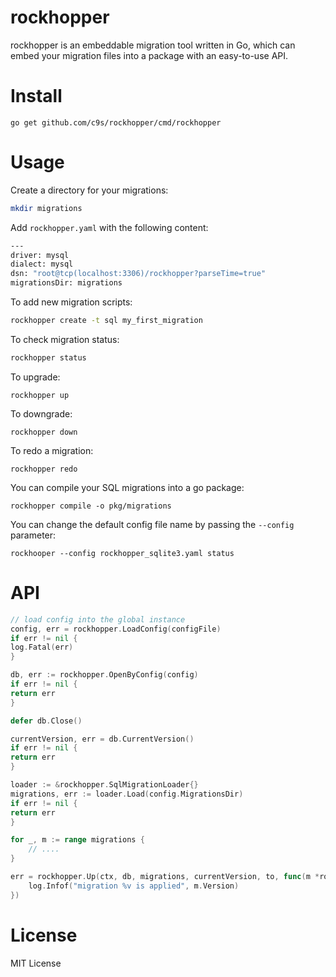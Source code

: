 rockhopper
======================

rockhopper is an embeddable migration tool written in Go, which can embed your migration files into a package with an
easy-to-use API.

# Install

```
go get github.com/c9s/rockhopper/cmd/rockhopper
```

# Usage

Create a directory for your migrations:

```sh
mkdir migrations
```

Add `rockhopper.yaml` with the following content:

```sh
---
driver: mysql
dialect: mysql
dsn: "root@tcp(localhost:3306)/rockhopper?parseTime=true"
migrationsDir: migrations
```

To add new migration scripts:

```sh
rockhopper create -t sql my_first_migration
```

To check migration status:

```sh
rockhopper status
```

To upgrade:

```shell
rockhopper up
```

To downgrade:

```shell
rockhopper down
```

To redo a migration:

```shell
rockhopper redo
```

You can compile your SQL migrations into a go package:

```shell
rockhopper compile -o pkg/migrations
```

You can change the default config file name by passing the `--config` parameter:

```shell
rockhooper --config rockhopper_sqlite3.yaml status
```

# API

```go
// load config into the global instance
config, err = rockhopper.LoadConfig(configFile)
if err != nil {
log.Fatal(err)
}

db, err := rockhopper.OpenByConfig(config)
if err != nil {
return err
}

defer db.Close()

currentVersion, err = db.CurrentVersion()
if err != nil {
return err
}

loader := &rockhopper.SqlMigrationLoader{}
migrations, err := loader.Load(config.MigrationsDir)
if err != nil {
return err
}

for _, m := range migrations {
	// ....
}

err = rockhopper.Up(ctx, db, migrations, currentVersion, to, func(m *rockhopper.Migration) {
    log.Infof("migration %v is applied", m.Version)
})
```

# License

MIT License

